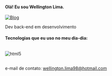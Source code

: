 #### Olá! Eu sou Wellington Lima.


[![Blog](https://img.shields.io/badge/LinkedIn-0077B5?style=for-the-badge&logo=linkedin&logoColor=white)](https://www.linkedin.com/in/wellington-lima-de-jesus-52a799191/)

Dev back-end em desenvolvimento

#### Tecnologias que eu uso no meu dia-dia:
 <div style="display: inline_block"> <br/>
  <img align="center" alt="html5" src="https://miro.medium.com/v2/resize:fit:1400/1*ycIMlwgwicqlO6PcFRA-Iw.png">

</div><br/>

e-mail de contato: wellington.lima98@hotmail.com
